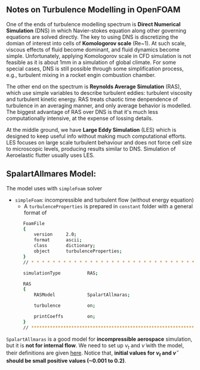 ## Notes on Turbulence Modelling in OpenFOAM
One of the ends of turbulence modelling spectrum is **Direct Numerical Simulation** (DNS) in which Navier-stokes equation along other governing equations are solved directly. The key to using DNS is discretizing the domian of interest into cells of **Komologorov scale** (Re~1). At such scale, viscous effects of fluid become dominant, and fluid dynamics become simple. Unfortunately, applying Komologorov scale in CFD simulation is not feasible as it is about 1mm in a simulation of global climate. For some special cases, DNS is still possible through some simplification process, e.g., turbulent mixing in a rocket engin combustion chamber.

The other end on the spectrum is **Reynolds Average Simulation** (RAS), which use simple variables to describe turbulent eddies: turbulent viscosity and turbulent kinetic energy. RAS treats chaotic time denpendence of turbulence in an averaging manner, and only average behavior is modelled. The biggest advantage of RAS over DNS is that it's much less computationally intensive, at the expense of lossing details.

At the middle ground, we have **Large Eddy Simulation** (LES) which is designed to keep useful info without making much computational efforts. LES focuses on large scale turbulent behaviour and does not force cell size to microscopic levels, producing results similar to DNS. Simulation of Aeroelastic flutter usually uses LES.

## SpalartAllmares Model:
The model uses with `simpleFoam` solver
- `simpleFoam`: incompressible and turbulent flow (without energy equation)
     * A `turbulenceProperties` is prepared in `constant` folder with a general format of 
     ```bash
        FoamFile
        {
            version     2.0;
            format      ascii;
            class       dictionary;
            object      turbulenceProperties;
        }
        // * * * * * * * * * * * * * * * * * * * * * * * * * * * * * * * * * * * * * //

        simulationType          RAS;

        RAS
        {
            RASModel            SpalartAllmaras;

            turbulence          on;

            printCoeffs         on;
        }
        // ************************************************************************* //
     ```
`SpalartAllmaras` is a good model for **incompressible aerospace** simulation, but it is **not for internal flow**. We need to set up $\nu_t$ and $\tilde{\nu}$ with the model, their definitions are given [here](https://www.cfd-online.com/Wiki/Spalart-Allmaras_model). Notice that, **initial values for $\nu_t$ and $\tilde{\nu}$ should be small positive values (~0.001 to 0.2)**.